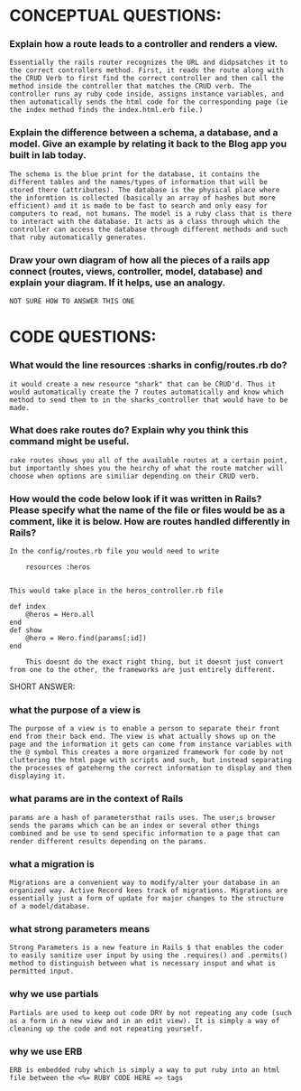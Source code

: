 # CONCEPTUAL QUESTIONS: 

### Explain how a route leads to a controller and renders a view.

	Essentially the rails router recognizes the URL and didpsatches it to the correct controllers method. First, it reads the route along with the CRUD Verb to first find the correct controller and then call the method inside the controller that matches the CRUD verb. The controller runs ay ruby code inside, assigns instance variables, and then automatically sends the html code for the corresponding page (ie the index method finds the index.html.erb file.)


### Explain the difference between a schema, a database, and a model. Give an example by relating it back to the Blog app you built in lab today.

	The schema is the blue print for the database, it contains the different tables and the names/types of information that will be stored there (attributes). The database is the physical place where the informtion is collected (basically an array of hashes but more efficient) and it is made to be fast to search and only easy for computers to read, not humans. The model is a ruby class that is there to interact with the database. It acts as a class through which the controller can access the database through different methods and such that ruby automatically generates. 


### Draw your own diagram of how all the pieces of a rails app connect (routes, views, controller, model, database) and explain your diagram. If it helps, use an analogy.

	NOT SURE HOW TO ANSWER THIS ONE


# CODE QUESTIONS:



### What would the line resources :sharks in config/routes.rb do?
	
	it would create a new resource "shark" that can be CRUD'd. Thus it would automatically create the 7 routes automatically and know which method to send them to in the sharks_controller that would have to be made. 


### What does rake routes do? Explain why you think this command might be useful.
	
	rake routes shows you all of the available routes at a certain point, but importantly shoes you the heirchy of what the route matcher will choose when options are similiar depending on their CRUD verb.


### How would the code below look if it was written in Rails? Please specify what the name of the file or files would be as a comment, like it is below. How are routes handled differently in Rails?
	
	In the config/routes.rb file you would need to write 

		resources :heros


	This would take place in the heros_controller.rb file

	def index 
		@heros = Hero.all
	end
	def show
		@hero = Hero.find(params[:id])
	end

		This doesnt do the exact right thing, but it doesnt just convert from one to the other, the frameworks are just entirely different. 


SHORT ANSWER: 

### what the purpose of a view is
	
	The purpose of a view is to enable a person to separate their front end from their back end. The view is what actually shows up on the page and the information it gets can come from instance variables with the @ symbol This creates a more organized framework for code by not cluttering the html page with scripts and such, but instead separating the processes of gateherng the correct information to display and then displaying it. 


### what params are in the context of Rails

	params are a hash of parametersthat rails uses. The user;s browser sends the params which can be an index or several other things combined and be use to send specific information to a page that can render different results depending on the params. 


### what a migration is

	Migrations are a convenient way to modify/alter your database in an organized way. Active Record kees track of migrations. Migrations are essentially just a form of update for major changes to the structure of a model/database. 


### what strong parameters means

	Strong Parameters is a new feature in Rails $ that enables the coder to easily sanitize user input by using the .requires() and .permits() method to distinguish between what is necessary insput and what is permitted input. 


### why we use partials

	Partials are used to keep out code DRY by not repeating any code (such as a form in a new view and in an edit view). It is simply a way of cleaning up the code and not repeating yourself. 


### why we use ERB
	
	ERB is embedded ruby which is simply a way to put ruby into an html file between the <%= RUBY CODE HERE => tags




